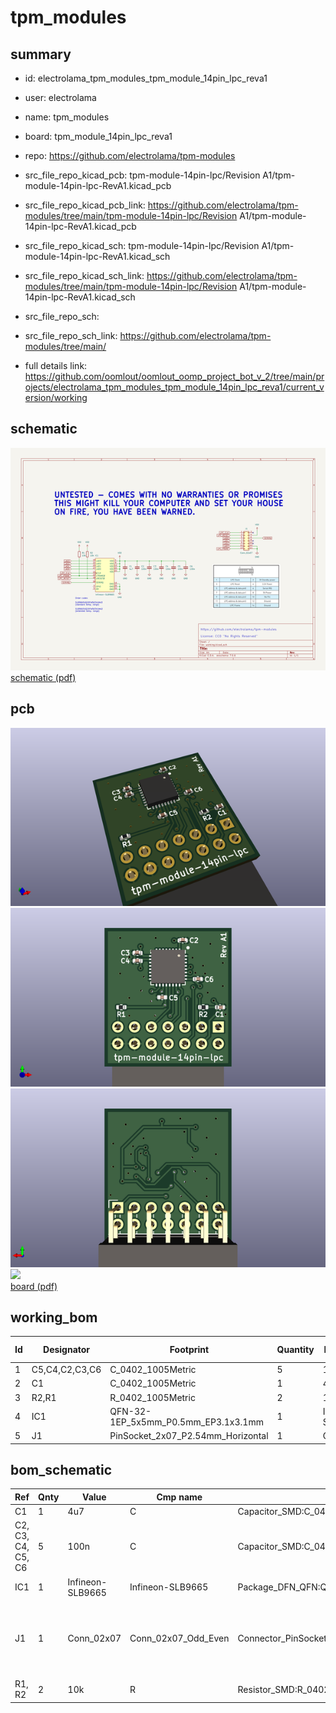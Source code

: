 # tpm_modules
 
## summary 
* id: electrolama_tpm_modules_tpm_module_14pin_lpc_reva1
* user: electrolama
* name: tpm_modules
* board: tpm_module_14pin_lpc_reva1
* repo: https://github.com/electrolama/tpm-modules
* src_file_repo_kicad_pcb: tpm-module-14pin-lpc/Revision A1/tpm-module-14pin-lpc-RevA1.kicad_pcb
* src_file_repo_kicad_pcb_link: https://github.com/electrolama/tpm-modules/tree/main/tpm-module-14pin-lpc/Revision A1/tpm-module-14pin-lpc-RevA1.kicad_pcb
* src_file_repo_kicad_sch: tpm-module-14pin-lpc/Revision A1/tpm-module-14pin-lpc-RevA1.kicad_sch
* src_file_repo_kicad_sch_link: https://github.com/electrolama/tpm-modules/tree/main/tpm-module-14pin-lpc/Revision A1/tpm-module-14pin-lpc-RevA1.kicad_sch

* src_file_repo_sch: 
* src_file_repo_sch_link: https://github.com/electrolama/tpm-modules/tree/main/
* full details link: https://github.com/oomlout/oomlout_oomp_project_bot_v_2/tree/main/projects/electrolama_tpm_modules_tpm_module_14pin_lpc_reva1/current_version/working  

## schematic  
![](working_schematic_600.png)  
[schematic (pdf)](working_schematic.pdf) 






















## pcb  
![](working_3d_600.png) 
![](working_3d_front_600.png)  
![](working_3d_back_600.png)  
![](working_600.png)  
[board (pdf)](working.pdf)  

## working_bom
| Id | Designator | Footprint | Quantity | Designation | Supplier and ref |  | None | 
| --- | --- | --- | --- | --- | --- | --- | --- | 
| 1 | C5,C4,C2,C3,C6 | C_0402_1005Metric | 5 | 100n |  |  | [''] | 
| 2 | C1 | C_0402_1005Metric | 1 | 4u7 |  |  | [''] | 
| 3 | R2,R1 | R_0402_1005Metric | 2 | 10k |  |  | [''] | 
| 4 | IC1 | QFN-32-1EP_5x5mm_P0.5mm_EP3.1x3.1mm | 1 | Infineon-SLB9665 |  |  | [''] | 
| 5 | J1 | PinSocket_2x07_P2.54mm_Horizontal | 1 | Conn_02x07 |  |  | [''] | 


## bom_schematic
| Ref | Qnty | Value | Cmp name | Footprint | Description | Vendor | DNP | 
| --- | --- | --- | --- | --- | --- | --- | --- | 
| C1 | 1 | 4u7 | C | Capacitor_SMD:C_0402_1005Metric | Unpolarized capacitor |  |  | 
| C2, C3, C4, C5, C6 | 5 | 100n | C | Capacitor_SMD:C_0402_1005Metric | Unpolarized capacitor |  |  | 
| IC1 | 1 | Infineon-SLB9665 | Infineon-SLB9665 | Package_DFN_QFN:QFN-32-1EP_5x5mm_P0.5mm_EP3.1x3.1mm |  |  |  | 
| J1 | 1 | Conn_02x07 | Conn_02x07_Odd_Even | Connector_PinSocket_2.54mm:PinSocket_2x07_P2.54mm_Horizontal | Generic connector, double row, 02x07, odd/even pin numbering scheme (row 1 odd numbers, row 2 even numbers), script generated (kicad-library-utils/schlib/autogen/connector/) |  |  | 
| R1, R2 | 2 | 10k | R | Resistor_SMD:R_0402_1005Metric | Resistor |  |  | 



